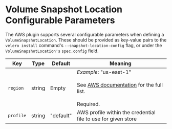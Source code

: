 # Volume Snapshot Location Configurable Parameters

The AWS plugin supports several configurable parameters when defining a `VolumeSnapshotLocation`. These should be provided as key-value pairs to the `velero install` command's `--snapshot-location-config` flag, or under the `VolumeSnapshotLocation's` `spec.config` field.

| Key | Type | Default | Meaning |
| --- | --- | --- | --- |
| `region` | string | Empty | *Example*: "us-east-1"<br><br>See [AWS documentation][0] for the full list.<br><br>Required. |
| `profile` | string | "default" | AWS profile within the credential file to use for given store |

[0]: http://docs.aws.amazon.com/AWSEC2/latest/UserGuide/using-regions-availability-zones.html#concepts-available-regions
